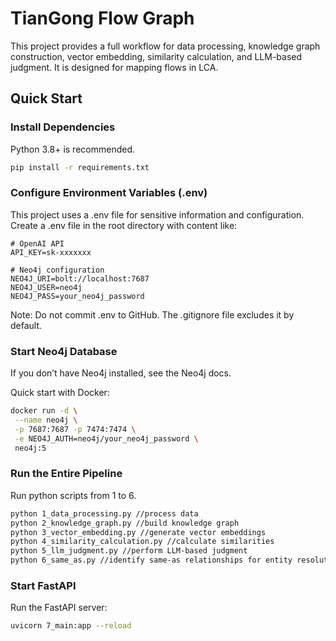 # TianGong Flow Graph

This project provides a full workflow for data processing, knowledge graph construction, vector embedding, similarity calculation, and LLM-based judgment. It is designed for mapping flows in LCA.

## Quick Start

### Install Dependencies

Python 3.8+ is recommended.

```bash
pip install -r requirements.txt
```

### Configure Environment Variables (.env)

This project uses a .env file for sensitive information and configuration. Create a .env file in the root directory with content like:

```plaintext
# OpenAI API
API_KEY=sk-xxxxxxx

# Neo4j configuration
NEO4J_URI=bolt://localhost:7687
NEO4J_USER=neo4j
NEO4J_PASS=your_neo4j_password
```

Note: Do not commit .env to GitHub. The .gitignore file excludes it by default.

### Start Neo4j Database

If you don’t have Neo4j installed, see the Neo4j docs.

Quick start with Docker:

```bash
docker run -d \
 --name neo4j \
 -p 7687:7687 -p 7474:7474 \
 -e NEO4J_AUTH=neo4j/your_neo4j_password \
 neo4j:5
```

### Run the Entire Pipeline

Run python scripts from 1 to 6.

```bash
python 1_data_processing.py //process data
python 2_knowledge_graph.py //build knowledge graph
python 3_vector_embedding.py //generate vector embeddings
python 4_similarity_calculation.py //calculate similarities
python 5_llm_judgment.py //perform LLM-based judgment
python 6_same_as.py //identify same-as relationships for entity resolution
```

### Start FastAPI

Run the FastAPI server:
```bash
uvicorn 7_main:app --reload
```